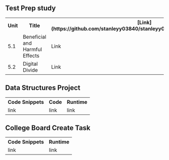 ## Test Prep study
<table>
  <tr>
    <th>Unit</th>
    <th>Title</th>
    <th>[Link](https://github.com/stanleyy03840/stanleyy03840.github.io/blob/main/51)</th>
  </tr>
  <tr>
    <td>5.1</td>
    <td>Beneficial and Harmful Effects</td>
    <td>Link</td>
  </tr>
  <tr>
    <td>5.2</td>
   <td>Digital Divide</td>
    <td>Link</td>
  </tr>
</table>

## Data Structures Project
<table>
  <tr>
    <th>Code Snippets</th>
    <th>Code</th>
    <th>Runtime</th>
  </tr>
  <tr>
    <td>link</td>
    <td>link</td>
    <td>link</td>
  </tr>
</table>

## College Board Create Task
<table>
  <tr>
    <th>Code Snippets</th>
    <th>Runtime</th>
  </tr>
  <tr>
    <td>link</td>
    <td>link</td>
  </tr>
</table>
